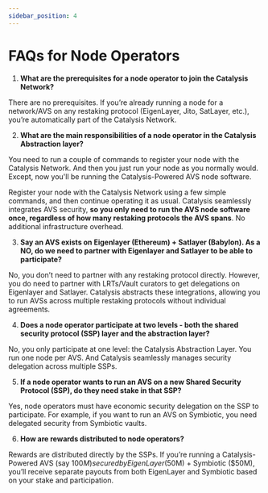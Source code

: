 ```yaml
---
sidebar_position: 4
---
```


# FAQs for Node Operators

1. **What are the prerequisites for a node operator to join the Catalysis Network?**

There are no prerequisites. If you’re already running a node for a network/AVS on any restaking protocol (EigenLayer, Jito, SatLayer, etc.), you’re automatically part of the Catalysis Network.

2. **What are the main responsibilities of a node operator in the Catalysis Abstraction layer?**

You need to run a couple of commands to register your node with the Catalysis Network. And then you just run your node as you normally would. Except, now you'll be running the Catalysis-Powered AVS node software.

Register your node with the Catalysis Network using a few simple commands, and then continue operating it as usual. Catalysis seamlessly integrates AVS security, **so you only need to run the AVS node software once, regardless of how many restaking protocols the AVS spans**. No additional infrastructure overhead.

3. **Say an AVS exists on Eigenlayer (Ethereum) + Satlayer (Babylon). As a NO, do we need to partner with Eigenlayer and Satlayer to be able to participate?**

No, you don’t need to partner with any restaking protocol directly. However, you do need to partner with LRTs/Vault curators to get delegations on Eigenlayer and Satlayer. Catalysis abstracts these integrations, allowing you to run AVSs across multiple restaking protocols without individual agreements.

4. **Does a node operator participate at two levels - both the shared security protocol (SSP) layer and the abstraction layer?**

No, you only participate at one level: the Catalysis Abstraction Layer. You run one node per AVS. And Catalysis seamlessly manages security delegation across multiple SSPs.

5. **If a node operator wants to run an AVS on a new Shared Security Protocol (SSP), do they need stake in that SSP?**

Yes, node operators must have economic security delegation on the SSP to participate. For example, if you want to run an AVS on Symbiotic, you need delegated security from Symbiotic vaults.

6. **How are rewards distributed to node operators?**

Rewards are distributed directly by the SSPs. If you’re running a Catalysis-Powered AVS (say $100M) secured by EigenLayer ($50M) + Symbiotic ($50M), you’ll receive separate payouts from both EigenLayer and Symbiotic based on your stake and participation.
